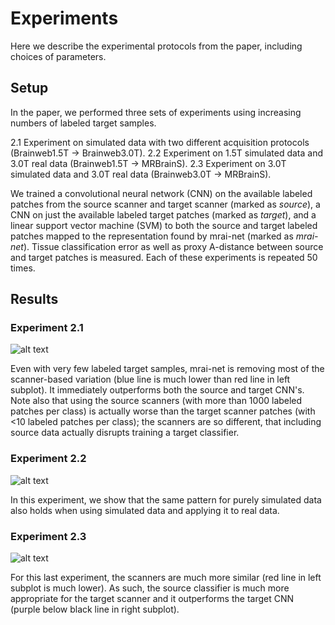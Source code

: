 # Experiments

Here we describe the experimental protocols from the paper, including choices of parameters.

## Setup

In the paper, we performed three sets of experiments using increasing numbers of labeled target samples.

2.1 Experiment on simulated data with two different acquisition protocols (Brainweb1.5T -> Brainweb3.0T).
2.2 Experiment on 1.5T simulated data and 3.0T real data (Brainweb1.5T -> MRBrainS).
2.3 Experiment on 3.0T simulated data and 3.0T real data (Brainweb3.0T -> MRBrainS).

We trained a convolutional neural network (CNN) on the available labeled patches from the source scanner and target scanner (marked as _source_), a CNN on just the available labeled target patches (marked as _target_), and a linear support vector machine (SVM) to both the source and target labeled patches mapped to the representation found by mrai-net (marked as _mrai-net_). Tissue classification error as well as proxy A-distance between source and target patches is measured. Each of these experiments is repeated 50 times.

## Results

### Experiment 2.1
![alt text](https://github.com/wmkouw/mrai-net/blob/master/images/learning-curve_mraicnn_b1b3.png "Learning curve for Brainweb1.5T -> Brainweb3.0T")

Even with very few labeled target samples, mrai-net is removing most of the scanner-based variation (blue line is much lower than red line in left subplot). It immediately outperforms both the source and target CNN's. Note also that using the source scanners (with more than 1000 labeled patches per class) is actually worse than the target scanner patches (with <10 labeled patches per class); the scanners are so different, that including source data actually disrupts training a target classifier. <br>

### Experiment 2.2

![alt text](https://github.com/wmkouw/mrai-net/blob/master/images/learning-curve_mraicnn_b1mb.png "Learning curve for Brainweb1.5T -> MRBrainS")

In this experiment, we show that the same pattern for purely simulated data also holds when using simulated data and applying it to real data. <br>

### Experiment 2.3

![alt text](https://github.com/wmkouw/mrai-net/blob/master/images/learning-curve_mraicnn_b3mb.png "Learning curve for Brainweb3.0T -> MRBrainS")

For this last experiment, the scanners are much more similar (red line in left subplot is much lower). As such, the source classifier is much more appropriate for the target scanner and it outperforms the target CNN (purple below black line in right subplot).